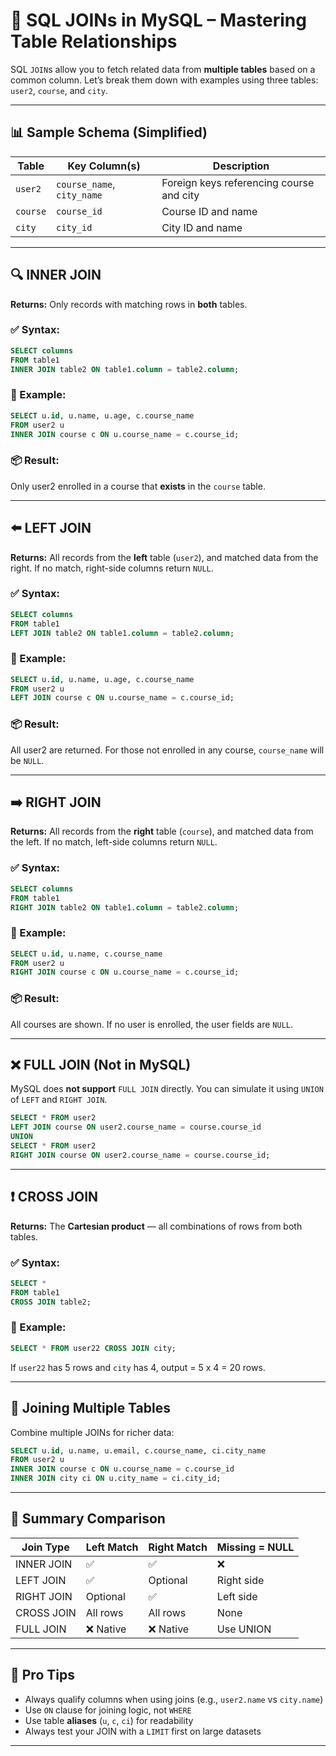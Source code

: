 
# 🔗 SQL JOINs in MySQL – Mastering Table Relationships

SQL `JOIN`s allow you to fetch related data from **multiple tables** based on a common column. Let’s break them down with examples using three tables: `user2`, `course`, and `city`.

---

## 📊 Sample Schema (Simplified)

| Table    | Key Column(s)              | Description                              |
| -------- | -------------------------- | ---------------------------------------- |
| `user2`  | `course_name`, `city_name` | Foreign keys referencing course and city |
| `course` | `course_id`                | Course ID and name                       |
| `city`   | `city_id`                  | City ID and name                         |

---

## 🔍 INNER JOIN

**Returns:** Only records with matching rows in **both** tables.

### ✅ Syntax:

```sql
SELECT columns
FROM table1
INNER JOIN table2 ON table1.column = table2.column;
```

### 🔧 Example:

```sql
SELECT u.id, u.name, u.age, c.course_name
FROM user2 u
INNER JOIN course c ON u.course_name = c.course_id;
```

### 📦 Result:

Only user2 enrolled in a course that **exists** in the `course` table.

---

## ⬅️ LEFT JOIN

**Returns:** All records from the **left** table (`user2`), and matched data from the right. If no match, right-side columns return `NULL`.

### ✅ Syntax:

```sql
SELECT columns
FROM table1
LEFT JOIN table2 ON table1.column = table2.column;
```

### 🔧 Example:

```sql
SELECT u.id, u.name, u.age, c.course_name
FROM user2 u
LEFT JOIN course c ON u.course_name = c.course_id;
```

### 📦 Result:

All user2 are returned. For those not enrolled in any course, `course_name` will be `NULL`.

---

## ➡️ RIGHT JOIN

**Returns:** All records from the **right** table (`course`), and matched data from the left. If no match, left-side columns return `NULL`.

### ✅ Syntax:

```sql
SELECT columns
FROM table1
RIGHT JOIN table2 ON table1.column = table2.column;
```

### 🔧 Example:

```sql
SELECT u.id, u.name, c.course_name
FROM user2 u
RIGHT JOIN course c ON u.course_name = c.course_id;
```

### 📦 Result:

All courses are shown. If no user is enrolled, the user fields are `NULL`.

---

## ❌ FULL JOIN (Not in MySQL)

MySQL does **not support** `FULL JOIN` directly. You can simulate it using `UNION` of `LEFT` and `RIGHT JOIN`.

```sql
SELECT * FROM user2
LEFT JOIN course ON user2.course_name = course.course_id
UNION
SELECT * FROM user2
RIGHT JOIN course ON user2.course_name = course.course_id;
```

---

## ❗ CROSS JOIN

**Returns:** The **Cartesian product** — all combinations of rows from both tables.

### ✅ Syntax:

```sql
SELECT *
FROM table1
CROSS JOIN table2;
```

### 🔧 Example:

```sql
SELECT * FROM user22 CROSS JOIN city;
```

If `user22` has 5 rows and `city` has 4, output = 5 x 4 = 20 rows.

---

## 🔄 Joining Multiple Tables

Combine multiple JOINs for richer data:

```sql
SELECT u.id, u.name, u.email, c.course_name, ci.city_name
FROM user2 u
INNER JOIN course c ON u.course_name = c.course_id
INNER JOIN city ci ON u.city_name = ci.city_id;
```

---

## 🧠 Summary Comparison

| Join Type  | Left Match | Right Match | Missing = NULL |
| ---------- | ---------- | ----------- | -------------- |
| INNER JOIN | ✅          | ✅           | ❌              |
| LEFT JOIN  | ✅          | Optional    | Right side     |
| RIGHT JOIN | Optional   | ✅           | Left side      |
| CROSS JOIN | All rows   | All rows    | None           |
| FULL JOIN  | ❌ Native   | ❌ Native    | Use UNION      |

---

## 📌 Pro Tips

* Always qualify columns when using joins (e.g., `user2.name` vs `city.name`)
* Use `ON` clause for joining logic, not `WHERE`
* Use table **aliases** (`u`, `c`, `ci`) for readability
* Always test your JOIN with a `LIMIT` first on large datasets

---

